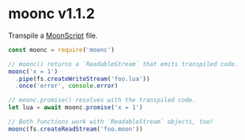 # moonc v1.1.2

Transpile a [MoonScript](https://github.com/leafo/moonscript) file.

```js
const moonc = require('moonc')

// moonc() returns a `ReadableStream` that emits transpiled code.
moonc('x = 1')
  .pipe(fs.createWriteStream('foo.lua'))
  .once('error', console.error)

// moonc.promise() resolves with the transpiled code.
let lua = await moonc.promise('x = 1')

// Both functions work with `ReadableStream` objects, too!
moonc(fs.createReadStream('foo.moon'))
```
